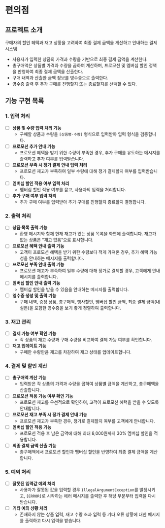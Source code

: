 # 편의점

## 프로젝트 소개
구매자의 할인 혜택과 재고 상황을 고려하여 최종 결제 금액을 계산하고 안내하는 결제 시스템
- 사용자가 입력한 상품의 가격과 수량을 기반으로 최종 결제 금액을 계산한다.
- 총구매액은 상품별 가격과 수량을 곱하여 계산하며, 프로모션 및 멤버십 할인 정책을 반영하여 최종 결제 금액을 산출한다.
- 구매 내역과 산출한 금액 정보를 영수증으로 출력한다.
- 영수증 출력 후 추가 구매를 진행할지 또는 종료할지를 선택할 수 있다.

## 기능 구현 목록

### 1. 입력 처리
- [ ] **상품 및 수량 입력 처리 기능**
    - 구매할 상품과 수량을 `[상품명-수량]` 형식으로 입력받아 입력 형식을 검증합니다.
- [ ] **프로모션 추가 안내 기능**
    - 프로모션 혜택을 받기 위한 수량이 부족한 경우, 추가 구매를 유도하는 메시지를 출력하고 추가 여부를 입력받습니다.
- [ ] **프로모션 부족 시 정가 결제 안내 입력 처리**
    - 프로모션 재고가 부족하여 일부 수량에 대해 정가 결제할지 여부를 입력받습니다.
- [ ] **멤버십 할인 적용 여부 입력 처리**
    - 멤버십 할인 적용 여부를 묻고, 사용자의 입력을 처리합니다.
- [ ] **추가 구매 여부 입력 처리**
    - 추가 구매 여부를 입력받아 추가 구매를 진행할지 종료할지 결정합니다.

### 2. 출력 처리
- [ ] **상품 목록 출력 기능**
    - 환영 메시지와 함께 현재 재고가 있는 상품 목록을 화면에 출력합니다. 재고가 없는 상품은 "재고 없음"으로 표시합니다.
- [ ] **프로모션 혜택 안내 출력 기능**
    - 고객이 프로모션 혜택을 받기 위한 수량보다 적게 가져온 경우, 추가 혜택 가능성을 안내하는 메시지를 출력합니다.
- [ ] **프로모션 부족 안내 출력 기능**
    - 프로모션 재고가 부족하여 일부 수량에 대해 정가로 결제할 경우, 고객에게 안내 메시지를 출력합니다.
- [ ] **멤버십 할인 안내 출력 기능**
    - 멤버십 할인을 받을 수 있음을 안내하는 메시지를 출력합니다.
- [ ] **영수증 생성 및 출력 기능**
    - 구매 내역, 증정 상품, 총구매액, 행사할인, 멤버십 할인 금액, 최종 결제 금액(내실돈)을 포함한 영수증을 보기 좋게 정렬하여 출력합니다.

### 3. 재고 관리
- [ ] **결제 가능 여부 확인 기능**
    - 각 상품의 재고 수량과 구매 수량을 비교하여 결제 가능 여부를 확인합니다.
- [ ] **재고 업데이트 기능**
    - 구매한 수량만큼 재고를 차감하여 재고 상태를 업데이트합니다.

### 4. 결제 및 할인 계산
- [ ] **총구매액 계산 기능**
    - 입력받은 각 상품의 가격과 수량을 곱하여 상품별 금액을 계산하고, 총구매액을 산출합니다.
- [ ] **프로모션 적용 가능 여부 확인 기능**
    - 프로모션 재고를 우선적으로 확인하여, 고객이 프로모션 혜택을 받을 수 있도록 안내합니다.
- [ ] **프로모션 재고 부족 시 정가 결제 안내 기능**
    - 프로모션 재고가 부족한 경우, 정가로 결제할지 여부를 고객에게 안내합니다.
- [ ] **멤버십 할인 적용 기능**
    - 프로모션 적용 후 남은 금액에 대해 최대 8,000원까지 30% 멤버십 할인을 적용합니다.
- [ ] **최종 결제 금액 산출 기능**
    - 총구매액에서 프로모션 할인과 멤버십 할인을 반영하여 최종 결제 금액을 계산합니다.

### 5. 예외 처리
- [ ] **잘못된 입력값 예외 처리**
    - 사용자가 잘못된 값을 입력할 경우 `IllegalArgumentException`를 발생시키고, `[ERROR]`로 시작하는 에러 메시지를 출력한 후 해당 부분부터 입력을 다시 받습니다.
- [ ] **기타 예외 상황 처리**
    - 존재하지 않는 상품 입력, 재고 수량 초과 입력 등 기타 오류 상황에 대한 메시지를 출력하고 다시 입력을 받습니다.
